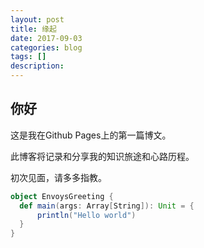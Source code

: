 ```yaml
---
layout: post
title: 缘起
date: 2017-09-03
categories: blog
tags: []
description: 
---
```


## 你好

这是我在Github Pages上的第一篇博文。

此博客将记录和分享我的知识旅途和心路历程。

初次见面，请多多指教。

```scala
object EnvoysGreeting {  
  def main(args: Array[String]): Unit = {  
      println("Hello world")  
  }  
}
```

